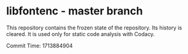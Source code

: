 # libfontenc - master branch

This repository contains the frozen state of the repository.
Its history is cleared. It is used only for static code
analysis with Codacy.

Commit Time: 1713884904